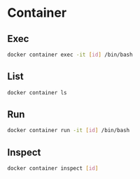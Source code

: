# Container

## Exec

```sh
docker container exec -it [id] /bin/bash
```

## List

```sh
docker container ls
```

## Run

```sh
docker container run -it [id] /bin/bash
```

## Inspect

```sh
docker container inspect [id]
```

